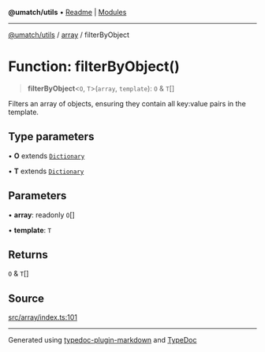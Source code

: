 **@umatch/utils** • [Readme](../../index.md) \| [Modules](../../modules.md)

***

[@umatch/utils](../../modules.md) / [array](../index.md) / filterByObject

# Function: filterByObject()

> **filterByObject**\<`O`, `T`\>(`array`, `template`): `O` & `T`[]

Filters an array of objects, ensuring they contain all key:value
pairs in the template.

## Type parameters

• **O** extends [`Dictionary`](../../index/type-aliases/Dictionary.md)

• **T** extends [`Dictionary`](../../index/type-aliases/Dictionary.md)

## Parameters

• **array**: readonly `O`[]

• **template**: `T`

## Returns

`O` & `T`[]

## Source

[src/array/index.ts:101](https://github.com/umatch-oficial/utils/blob/1813ff9/src/array/index.ts#L101)

***

Generated using [typedoc-plugin-markdown](https://www.npmjs.com/package/typedoc-plugin-markdown) and [TypeDoc](https://typedoc.org/)
